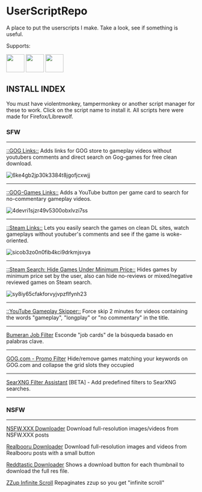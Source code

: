 # UserScriptRepo
A place to put the userscripts I make. Take a look, see if something is useful.

Supports:

<img src="https://github.com/user-attachments/assets/f19d0af1-3b20-4d0e-9911-7a601b8cf6f0" width="48">
<img src="https://github.com/user-attachments/assets/7462fb24-d8c9-4ca0-a328-5fbb1293e458" width="48">
<img src="https://github.com/user-attachments/assets/b09a26c7-f707-402b-9be6-e643b95ed04a" width="48">


## INSTALL INDEX
You must have violentmonkey, tampermonkey or another script manager for these to work.
Click on the script name to install it. All scripts here were made for Firefox/Librewolf.

### SFW 
-----------

[::GOG Links::](https://github.com/masterofobzene/UserScriptRepo/raw/main/SFW/--GOG%20Links--.user.js) Adds links for GOG store to gameplay videos without youtubers comments and direct search on Gog-games for free clean download.

![6ke4gb2jp30k3384t8jgofjcxwjj](https://github.com/user-attachments/assets/ec700274-1369-439f-86e1-6ee121697d5a)

-----------

[::GOG-Games Links::](https://github.com/masterofobzene/UserScriptRepo/raw/main/SFW/--GOG-Games%20Links--.user.js) Adds a YouTube button per game card to search for no-commentary gameplay videos.

![4devri1sjzr49v5300obxlvzi7ss](https://github.com/user-attachments/assets/9393df21-4c32-4919-ad31-1d1eead4de65)

-----------

[::Steam Links::](https://github.com/masterofobzene/UserScriptRepo/raw/main/SFW/--Steam%20Links--.user.js) Lets you easily search the games on clean DL sites, watch gameplays without youtuber's comments and see if the game is woke-oriented.

![sicob3zo0n0fib4kci9drkmjsvya](https://github.com/user-attachments/assets/66a8024c-37d0-440b-980e-42c20416ab29)

-----------

[::Steam Search: Hide Games Under Minimum Price::](https://github.com/masterofobzene/UserScriptRepo/raw/main/SFW/--Steam%20Search-%20Hide%20Games%20Under%20Minimum%20Price--.user.js) Hides games by minimum price set by the user, also can hide no-reviews or mixed/negative reviewed games on Steam search.

![sy8iy65cfakforvyjvpzflfynh23](https://github.com/user-attachments/assets/ae784a02-0c3e-4358-81e6-2249bf3c6497)

-----------

[::YouTube Gameplay Skipper::](https://github.com/masterofobzene/UserScriptRepo/raw/main/SFW/--YouTube%20Gameplay%20Skipper--.user.js) Force skip 2 minutes for videos containing the words "gameplay", "longplay" or "no commentary" in the title.

-----------

[Bumeran Job Filter](https://github.com/masterofobzene/UserScriptRepo/raw/main/SFW/Bumeran%20Job%20Filter.user.js) Esconde "job cards" de la búsqueda basado en palabras clave.

-----------

[GOG.com - Promo Filter](https://github.com/masterofobzene/UserScriptRepo/raw/main/SFW/GOG.com%20-%20Promo%20Filter.user.js) Hide/remove games matching your keywords on GOG.com and collapse the grid slots they occupied

-----------

[SearXNG Filter Assistant](https://github.com/masterofobzene/UserScriptRepo/raw/main/SFW/SearXNG%20Filter%20Assistant.user.js) [BETA] - Add predefined filters to SearXNG searches.

-----------


### NSFW 
-----------

[NSFW.XXX Downloader](https://github.com/masterofobzene/UserScriptRepo/raw/main/NSFW/NSFW.XXX%20Downloader.user.js) Download full-resolution images/videos from NSFW.XXX posts

[Realbooru Downloader](https://github.com/masterofobzene/UserScriptRepo/raw/main/NSFW/Realbooru%20Downloader.user.js) Download full-resolution images and videos from Realbooru posts with a small button

[Reddtastic Downloader](https://github.com/masterofobzene/UserScriptRepo/raw/main/NSFW/Reddtastic%20Downloader.user.js) Shows a download button for each thumbnail to download the full res file.

[ZZup Infinite Scroll](https://github.com/masterofobzene/UserScriptRepo/raw/main/NSFW/ZZup%20Infinite%20Scroll.user.js) Repaginates zzup so you get "infinite scroll"













